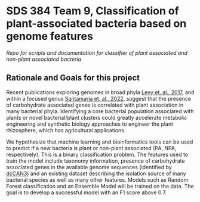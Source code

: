 # SDS 384 Team 9, Classification of plant-associated bacteria based on genome features
*Repo for scripts and documentation for classifier of plant associated and non-plant associated bacteria*

## Rationale and Goals for this project
Recent publications exploring genomes in broad phyla [Levy et. al., 2017](https://www.nature.com/articles/s41588-017-0012-9), and within a focused genus [Santamaria et. al., 2022](https://www.ncbi.nlm.nih.gov/pmc/articles/PMC9769992/), suggest that the presence of carbohydrate associated genes is correlated with plant association in many bacterial phyla. Identifying a core bacterial population associated with plants or novel bacterial/plant clusters could greatly accelerate metabolic engineering and synthetic biology approaches to engineer the plant rhizosphere, which has agricultural applications. 

We hypothesize that machine learning and bioinformatics tools can be used to predict if a new bacteria is plant or non-plant associated (PA, NPA, respectively). This is a binary classification problem. The features used to train the model include taxonomy information, presence of carbohydrate associated genes in the available genome sequences (identified by [dcCAN3](https://bcb.unl.edu/dbCAN2/)) and an existing dataset describing the isolation source of many bacterial species as well as many other features. Models such as Random Forest classification and an Ensemble Model will be trained on the data. The goal is to develop a successful model with an F1 score above 0.7.
